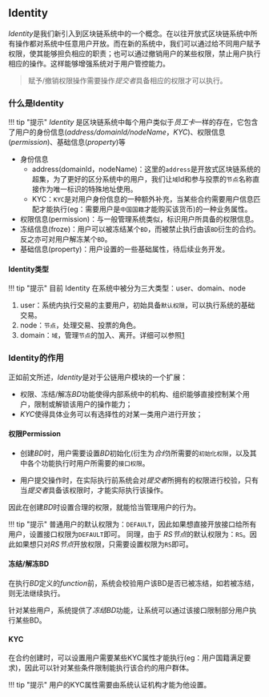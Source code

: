 ## Identity

*Identity*是我们新引入到区块链系统中的一个概念。在以往开放式区块链系统中所有操作都对系统中任意用户开放。而在新的系统中，我们可以通过给不同用户赋予权限，使其能够担负相应的职责；也可以通过撤销用户的某些权限，禁止用户执行相应的操作。这样能够增强系统对于用户管控能力。

>   赋予/撤销权限操作需要操作*提交者*具备相应的权限才可以执行。

### 什么是Identity

!!! tip "提示"
    *Identity* 是区块链系统中每个用户类似于*员工卡*一样的存在，它包含了用户的身份信息(*address/domainId/nodeName*，*KYC*)、权限信息(*permission*)、基础信息(*property*)等

*   身份信息
    *   address(domainId，nodeName)：这里的`address`是开放式区块链系统的超集，为了更好的区分系统中的用户，我们让`域`Id和参与投票的`节点`名称直接作为唯一标识的特殊地址使用。
    *   KYC：`KYC`是对用户身份信息的一种额外补充，当某些合约需要用户信息匹配才能执行(eg：需要用户是`中国国籍`才能购买该货币)的一种业务属性。
*   权限信息(permission)：与一般管理系统类似，标识用户所具备的权限信息。
*   冻结信息(froze)：用户可以被冻结某个`BD`，而被禁止执行由该`BD`衍生的合约。反之亦可对用户解冻某个`BD`。
*   基础信息(property)：用户设置的一些基础属性，待后续业务开发。

#### Identity类型

!!! tip "提示"
     目前 Identity 在系统中被分为三大类型：user、domain、node

1.  user：系统内执行交易的主要用户，初始具备`默认权限`，可以执行系统的基础交易。
2.  node：`节点`，处理交易、投票的角色。
3.  domain：`域`，管理`节点`的加入、离开。详细可以参照[1]

### Identity的作用

正如前文所述，*Identity*是对于公链用户模块的一个扩展：

*   权限、冻结/解冻*BD*功能使得内部系统中的机构、组织能够直接控制某个用户，限制或解锁该用户的操作能力；
*   *KYC*使得具体业务可以有选择性的对某一类用户进行开放；

#### 权限Permission

*   创建*BD*时，用户需要设置*BD*初始化(衍生为*合约*)所需要的`初始化权限`，以及其中各个功能执行时用户所需要的`接口权限`。

*   用户提交操作时，在实际执行前系统会对*提交者*所拥有的权限进行校验，只有当*提交者*具备该权限时，才能实际执行该操作。

因此在创建*BD*时设置合理的权限，就能恰当管理用户的行为。

!!! tip "提示"
     普通用户的默认权限为：`DEFAULT`，因此如果想直接开放接口给所有用户，设置接口权限为`DEFAULT`即可。
    同理，由于 *RS节点*的默认权限为：`RS`。因此如果想只对*RS节点*开放权限，只需要设置权限为`RS`即可。

#### 冻结/解冻BD

在执行*BD*定义的*function*前，系统会校验用户该BD是否已被冻结，如若被冻结，则无法继续执行。

针对某些用户，系统提供了*冻结BD*功能，让系统可以通过该接口限制部分用户执行某些BD。

#### KYC

在合约创建时，可以设置用户需要某些KYC属性才能执行(eg：用户国籍满足要求)，因此可以针对某些条件限制能执行该合约的用户群体。

!!! tip "提示"
	用户的KYC属性需要由系统认证机构才能为他设置。

[1]: domain&RS.md	"Domain & RS"

